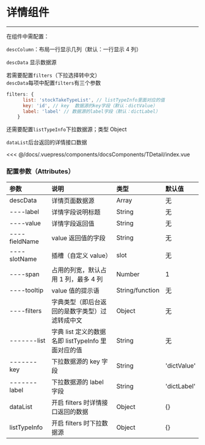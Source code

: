 # 详情组件

---

<common-code-format>
  <docsComponents-TDetail-index slot="source"></docsComponents-TDetail-index>
在组件中需配置：

`descColumn`：布局一行显示几列（默认：一行显示 4 列）

`descData` 显示数据源<br/>

若需要配置`filters`（下拉选择转中文）<br/>
`descData`每项中配置`filters`有三个参数

```js
filters: {
      list: 'stockTakeTypeList', // listTypeInfo里面对应的值
      key: 'id', // key  数据源的key字段（默认：dictValue）
      label: 'label' // 数据源的label字段（默认：dictLabel）
    }
```

还需要配置`listTypeInfo`下拉数据源；类型 Object<br/>

`dataList`后台返回的详情接口数据

<<< @/docs/.vuepress/components/docsComponents/TDetail/index.vue
</common-code-format>

### 配置参数（Attributes）

| 参数          | 说明                                               | 类型            | 默认值      |
| :------------ | :------------------------------------------------- | :-------------- | :---------- |
| descData      | 详情页面数据源                                     | Array           | 无          |
| ----label     | 详情字段说明标题                                   | String          | 无          |
| ----value     | 详情字段返回值                                     | String          | 无          |
| ----fieldName | value 返回值的字段                                 | String          | 无          |
| ----slotName  | 插槽（自定义 value）                               | slot            | 无          |
| ----span      | 占用的列宽，默认占用 1 列，最多 4 列               | Number          | 1           |
| ----tooltip   | value 值的提示语                                   | String/function | 无          |
| ----filters   | 字典类型（即后台返回的是数字类型）过滤转成中文     | Object          | 无          |
| -------list   | 字典 list 定义的数据名即 listTypeInfo 里面对应的值 | String          | 无          |
| -------key    | 下拉数据源的 key 字段                              | String          | 'dictValue' |
| -------label  | 下拉数据源的 label 字段                            | String          | 'dictLabel' |
| dataList      | 开启 filters 时详情接口返回的数据                  | Object          | {}          |
| listTypeInfo  | 开启 filters 时下拉数据源                          | Object          | {}          |
